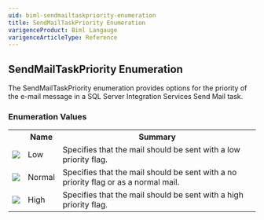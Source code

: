 ```yaml
---
uid: biml-sendmailtaskpriority-enumeration
title: SendMailTaskPriority Enumeration
varigenceProduct: Biml Langauge
varigenceArticleType: Reference
---
```


## SendMailTaskPriority Enumeration<div class="LanguageSummary"><div class ="SummaryItem">The SendMailTaskPriority enumeration provides options for the priority of the e-mail message in a SQL Server Integration Services Send Mail task.</div></div><div class="EnumValueGroup">### Enumeration Values<table id="EnumValue" class="MemberList"><tbody><tr><th class="MemberTypeIconColumnHeader">&nbsp;</th><th class="MemberNameColumnHeader">Name</th><th class="MemberSummaryColumnHeader">Summary</th></tr><tr class="cd0"><td align="center" class="MemberTypeIcon"><img src="enumValue.png"></img></td><td class="MemberName">Low</td><td class="MemberSummary"><div class ="SummaryItem">Specifies that the mail should be sent with a low priority flag.</div></td></tr><tr class="cd1"><td align="center" class="MemberTypeIcon"><img src="enumValue.png"></img></td><td class="MemberName">Normal</td><td class="MemberSummary"><div class ="SummaryItem">Specifies that the mail should be sent with a no priority flag or as a normal mail.</div></td></tr><tr class="cd0"><td align="center" class="MemberTypeIcon"><img src="enumValue.png"></img></td><td class="MemberName">High</td><td class="MemberSummary"><div class ="SummaryItem">Specifies that the mail should be sent with a high priority flag.</div></td></tr></tbody></table></div>